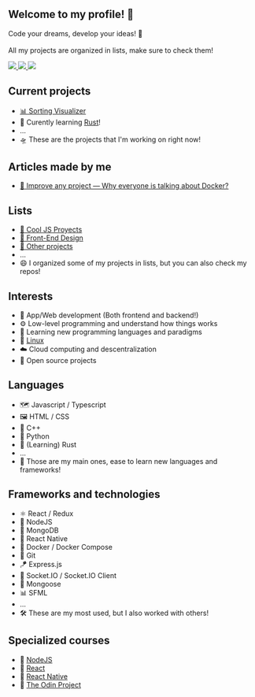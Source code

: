 ## Welcome to my profile! 🥞

Code your dreams, develop your ideas! 🚀
<br><br>
All my projects are organized in lists, make sure to check them!

<div>
<a href="https://www.codewars.com/users/alesbe">
  <img src="https://img.shields.io/badge/Codewars-B1361E?style=for-the-badge&logo=Codewars&logoColor=white">
</a>

<a href="https://dev.to/alesbe">
  <img src="https://img.shields.io/badge/dev.to-0A0A0A?style=for-the-badge&logo=devdotto&logoColor=white">
</a>

<a href="https://medium.com/@alesbe">
  <img src="https://img.shields.io/badge/Medium-12100E?style=for-the-badge&logo=medium&logoColor=white">
</a>
</div>

## Current projects
- [📊 Sorting Visualizer](https://github.com/alesbe/sorting-visualizer)
- 🦀 Curently learning [Rust](https://www.rust-lang.org/)!
- ...
- 🛸 These are the projects that I'm working on right now!

## Articles made by me
- [🐳 Improve any project — Why everyone is talking about Docker?](https://medium.com/@alesbe/docker-101-dockerizing-your-first-app-650613959cf7)

## Lists
- [🚀 Cool JS Proyects](https://github.com/stars/alesbe/lists/cool-js-proyects)
- [🎨 Front-End Design](https://github.com/stars/alesbe/lists/front-end-design)
- [🧭 Other projects](https://github.com/stars/alesbe/lists/other-projects)
- ...
- 😄 I organized some of my projects in lists, but you can also check my repos!

## Interests
- 🔮 App/Web development (Both frontend and backend!)
- ⚙️ Low-level programming and understand how things works
- 📜 Learning new programming languages and paradigms
- 🐧 [Linux](https://github.com/alesbe/dotfiles)
- ☁️ Cloud computing and descentralization
- 🧰 Open source projects

## Languages
- 🗺️ Javascript / Typescript
- 🖼️ HTML / CSS
- 🔩 C++
- 🐍 Python
- 🦀 (Learning) Rust
- ...
- 🧠 Those are my main ones, ease to learn new languages and frameworks!

## Frameworks and technologies
- ⚛️ React / Redux
- 🔋 NodeJS
- 🍃 MongoDB
- 📱 React Native
- 🐳 Docker / Docker Compose
- 🧶 Git
- 🪁 Express.js
- 🎢 Socket.IO / Socket.IO Client
- 🌿 Mongoose
- 📊 SFML
- ...
- 🛠️ These are my most used, but I also worked with others!

## Specialized courses
- 📗 [NodeJS](https://www.udemy.com/course/node-de-cero-a-experto/)
- 📘 [React](https://www.udemy.com/course/react-cero-experto/)
- 📙 [React Native](https://www.udemy.com/course/react-native-fh/)
- 📕 [The Odin Project](https://www.theodinproject.com/)
